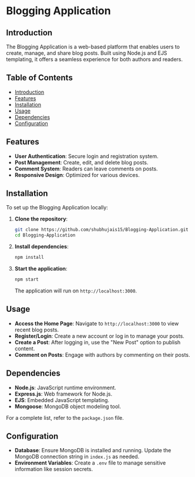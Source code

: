 # Blogging Application

## Introduction

The Blogging Application is a web-based platform that enables users to create, manage, and share blog posts. Built using Node.js and EJS templating, it offers a seamless experience for both authors and readers.

## Table of Contents

- [Introduction](#introduction)
- [Features](#features)
- [Installation](#installation)
- [Usage](#usage)
- [Dependencies](#dependencies)
- [Configuration](#configuration)

## Features

- **User Authentication**: Secure login and registration system.
- **Post Management**: Create, edit, and delete blog posts.
- **Comment System**: Readers can leave comments on posts.
- **Responsive Design**: Optimized for various devices.

## Installation

To set up the Blogging Application locally:

1. **Clone the repository**:

   ```bash
   git clone https://github.com/shubhujais15/Blogging-Application.git
   cd Blogging-Application
   ```

2. **Install dependencies**:

   ```bash
   npm install
   ```

3. **Start the application**:

   ```bash
   npm start
   ```

   The application will run on `http://localhost:3000`.

## Usage

- **Access the Home Page**: Navigate to `http://localhost:3000` to view recent blog posts.
- **Register/Login**: Create a new account or log in to manage your posts.
- **Create a Post**: After logging in, use the "New Post" option to publish content.
- **Comment on Posts**: Engage with authors by commenting on their posts.

## Dependencies

- **Node.js**: JavaScript runtime environment.
- **Express.js**: Web framework for Node.js.
- **EJS**: Embedded JavaScript templating.
- **Mongoose**: MongoDB object modeling tool.

For a complete list, refer to the `package.json` file.

## Configuration

- **Database**: Ensure MongoDB is installed and running. Update the MongoDB connection string in `index.js` as needed.
- **Environment Variables**: Create a `.env` file to manage sensitive information like session secrets.



